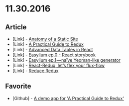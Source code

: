 # 11.30.2016

## Article

- \[Link\] - [Anatomy of a Static Site](http://andrewhfarmer.com/static-site-anatomy/)
- \[Link\] - [A Practical Guide to Redux](http://lorenstewart.me/2016/11/27/a-practical-guide-to-redux/)
- \[Link\] - [Advanced Data Tables in React](https://techblog.commercetools.com/advanced-data-tables-in-react-dbe33f8345ab#.uuy8mkb80)
- \[Link\] - [Easylium ep.0 - React storybook](https://medium.com/@opudalo/easylium-ep-0-react-storybook-865eeaa9ba9a#.f4atyg8dd)
- \[Link\] - [Easylium ep.1 — naïve Yeoman-like generator](https://medium.com/@opudalo/easylium-ep-1-na%C3%AFve-yeoman-like-generator-968797ada86c#.ikdsejjd9)
- \[Link\] - [React-Redux, let’s flex your flux-flow](https://medium.com/@dnick13/react-redux-lets-flex-your-flux-flow-f9056a5d805d#.z8na4er8q)
- \[Link\] - [Reduce Redux](https://medium.com/@drzackyll/reduce-redux-7aaa112d8f24#.w3fb8wdya)


## Favorite

- \[Github\] - [A demo app for 'A Practical Guide to Redux'](https://github.com/lorenseanstewart/redux-wanted-list)
